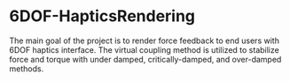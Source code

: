 # 6DOF-HapticsRendering
The main goal of the project is to render force feedback to end users with 6DOF haptics interface. The virtual coupling method is utilized to stabilize force and torque with under damped, critically-damped, and over-damped methods.
